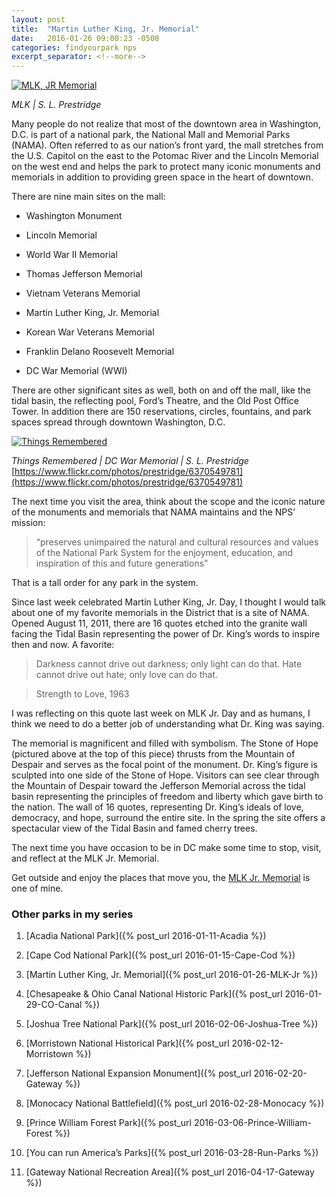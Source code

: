 ```yaml
---
layout: post
title:  "Martin Luther King, Jr. Memorial"
date:   2016-01-26 09:00:23 -0500
categories: findyourpark nps
excerpt_separator: <!--more-->
---
```


[![MLK, JR Memorial](https://c1.staticflickr.com/7/6049/6368567865_ee6461d050_o.jpg)](https://flic.kr/p/aGLzme)

<cite>MLK | S. L. Prestridge</cite>

Many people do not realize that most of the downtown area in Washington, D.C. is part of a national park, the National Mall and Memorial Parks (NAMA). Often referred to as our nation’s front yard, the mall stretches from the U.S. Capitol on the east to the Potomac River and the Lincoln Memorial on the west end and helps the park to protect many iconic monuments and memorials in addition to providing green space in the heart of downtown.

<!--more-->

There are nine main sites on the mall:

- Washington Monument

- Lincoln Memorial

- World War II Memorial

- Thomas Jefferson Memorial

- Vietnam Veterans Memorial

- Martin Luther King, Jr. Memorial

- Korean War Veterans Memorial

- Franklin Delano Roosevelt Memorial

- DC War Memorial (WWI)

There are other significant sites as well, both on and off the mall, like the tidal basin, the reflecting pool, Ford’s Theatre, and the Old Post Office Tower. In addition there are 150 reservations, circles, fountains, and park spaces spread through downtown Washington, D.C.

[![Things Remembered](https://c1.staticflickr.com/7/6043/6370549781_ccdd21c236_b.jpg)](https://www.flickr.com/photos/prestridge/6370549781)

<cite>Things Remembered | DC War Memorial | S. L. Prestridge</cite>
[https://www.flickr.com/photos/prestridge/6370549781](https://www.flickr.com/photos/prestridge/6370549781)

The next time you visit the area, think about the scope and the iconic nature of the monuments and memorials that NAMA maintains and the NPS’ mission:

>“preserves unimpaired the natural and cultural resources and values of the National Park System for the enjoyment, education, and inspiration of this and future generations”

That is a tall order for any park in the system.

Since last week celebrated Martin Luther King, Jr. Day, I thought I would talk about one of my favorite memorials in the District that is a site of NAMA. Opened August 11, 2011, there are 16 quotes etched into the granite wall facing the Tidal Basin representing the power of Dr. King’s words to inspire then and now. A favorite:

>Darkness cannot drive out darkness; only light can do that. Hate cannot drive out hate; only love can do that.

>Strength to Love, 1963

I was reflecting on this quote last week on MLK Jr. Day and as humans, I think we need to do a better job of understanding what Dr. King was saying.

The memorial is magnificent and filled with symbolism. The Stone of Hope (pictured above at the top of this piece) thrusts from the Mountain of Despair and serves as the focal point of the monument. Dr. King’s figure is sculpted into one side of the Stone of Hope. Visitors can see clear through the Mountain of Despair toward the Jefferson Memorial across the tidal basin representing the principles of freedom and liberty which gave birth to the nation. The wall of 16 quotes, representing Dr. King’s ideals of love, democracy, and hope, surround the entire site. In the spring the site offers a spectacular view of the Tidal Basin and famed cherry trees.

The next time you have occasion to be in DC make some time to stop, visit, and reflect at the MLK Jr. Memorial.

Get outside and enjoy the places that move you, the [MLK Jr. Memorial](http://www.nps.gov/mlkm) is one of mine.


### Other parks in my series

1. [Acadia National Park]({% post_url 2016-01-11-Acadia %})

2. [Cape Cod National Park]({% post_url 2016-01-15-Cape-Cod %})

3. [Martin Luther King, Jr. Memorial]({% post_url 2016-01-26-MLK-Jr %})

4. [Chesapeake & Ohio Canal National Historic Park]({% post_url 2016-01-29-CO-Canal %})

5. [Joshua Tree National Park]({% post_url 2016-02-06-Joshua-Tree %})

6. [Morristown National Historical Park]({% post_url 2016-02-12-Morristown %})

7. [Jefferson National Expansion Monument]({% post_url 2016-02-20-Gateway %})

8. [Monocacy National Battlefield]({% post_url 2016-02-28-Monocacy %})

9. [Prince William Forest Park]({% post_url 2016-03-06-Prince-William-Forest %})

10. [You can run America’s Parks]({% post_url 2016-03-28-Run-Parks %})

11. [Gateway National Recreation Area]({% post_url 2016-04-17-Gateway %})
